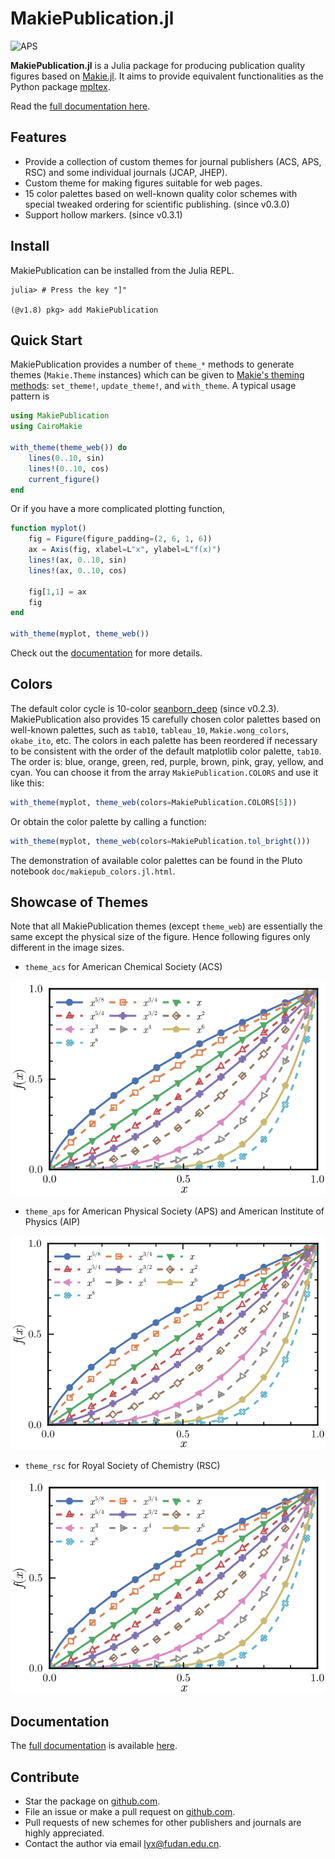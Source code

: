 # MakiePublication.jl

![APS](docs/src/figures/banner/banner.svg)

**MakiePublication.jl** is a Julia package for producing publication quality figures based on [Makie.jl](https://github.com/JuliaPlots/Makie.jl). It aims to provide equivalent functionalities as the Python package [mpltex](https://github.com/liuyxpp/mpltex).

Read the [full documentation here](http://www.yxliu.group/MakiePublication.jl/dev/).

## Features

* Provide a collection of custom themes for journal publishers (ACS, APS, RSC) and some individual journals (JCAP, JHEP).
* Custom theme for making figures suitable for web pages.
* 15 color palettes based on well-known quality color schemes with special tweaked ordering for scientific publishing. (since v0.3.0)
* Support hollow markers. (since v0.3.1)

## Install

MakiePublication can be installed from the Julia REPL.

```console
julia> # Press the key "]"

(@v1.8) pkg> add MakiePublication
```

## Quick Start

MakiePublication provides a number of `theme_*` methods to generate themes (`Makie.Theme` instances) which can be given to [Makie's theming methods](https://docs.makie.org/stable/documentation/theming/index.html): `set_theme!`, `update_theme!`, and `with_theme`. A typical usage pattern is

```julia
using MakiePublication
using CairoMakie

with_theme(theme_web()) do
    lines(0..10, sin)
    lines!(0..10, cos)
    current_figure()
end
```

Or if you have a more complicated plotting function,

```julia
function myplot()
    fig = Figure(figure_padding=(2, 6, 1, 6))
    ax = Axis(fig, xlabel=L"x", ylabel=L"f(x)")
    lines!(ax, 0..10, sin)
    lines!(ax, 0..10, cos)

    fig[1,1] = ax
    fig
end

with_theme(myplot, theme_web())
```

Check out the [documentation](http://www.yxliu.group/MakiePublication.jl/dev/) for more details.

## Colors

The default color cycle is 10-color [seanborn_deep](https://juliagraphics.github.io/ColorSchemes.jl/stable/catalogue/#Seaborn) (since v0.2.3). MakiePublication also provides 15 carefully chosen color palettes based on well-known palettes, such as `tab10`, `tableau_10`, `Makie.wong_colors`, `okabe_ito`, etc. The colors in each palette has been reordered if necessary to be consistent with the order of the default matplotlib color palette, `tab10`. The order is: blue, orange, green, red, purple, brown, pink, gray, yellow, and cyan. You can choose it from the array `MakiePublication.COLORS` and use it like this:

```julia
with_theme(myplot, theme_web(colors=MakiePublication.COLORS[5]))
```

Or obtain the color palette by calling a function:

```julia
with_theme(myplot, theme_web(colors=MakiePublication.tol_bright()))
```

The demonstration of available color palettes can be found in the Pluto notebook `doc/makiepub_colors.jl.html`.

## Showcase of Themes

Note that all MakiePublication themes (except `theme_web`) are essentially the same except the physical size of the figure. Hence following figures only different in the image sizes.

- `theme_acs` for American Chemical Society (ACS)

![ACS](docs/src/figures/acs.svg)

- `theme_aps` for American Physical Society (APS) and American Institute of Physics (AIP)

![APS](docs/src/figures/aps.svg)

- `theme_rsc` for Royal Society of Chemistry (RSC)

![RSC](docs/src/figures/rsc.svg)

## Documentation

The [full documentation](http://www.yxliu.group/MakiePublication.jl/dev/) is available [here](http://www.yxliu.group/MakiePublication.jl/dev/).

## Contribute

* Star the package on [github.com](https://github.com/liuyxpp/MakiePublication.jl).
* File an issue or make a pull request on [github.com](https://github.com/liuyxpp/MakiePublication.jl).
* Pull requests of new schemes for other publishers and journals are highly appreciated.
* Contact the author via email <lyx@fudan.edu.cn>.
